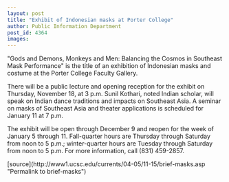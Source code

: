 ```yaml
---
layout: post
title: "Exhibit of Indonesian masks at Porter College"
author: Public Information Department
post_id: 4364
images:
---
```


<a name="content" id="content"></a>
<p>
  "Gods and Demons, Monkeys and Men: Balancing the Cosmos in Southeast Mask Performance" is the title of an exhibition of Indonesian masks and costume at the Porter College Faculty Gallery.
</p>
<p>
  There will be a public lecture and opening reception for the exhibit on Thursday, November 18, at 3 p.m. Sunil Kothari, noted Indian scholar, will speak on Indian dance traditions and impacts on Southeast Asia. A seminar on masks of Southeast Asia and theater applications is scheduled for January 11 at 7 p.m.
</p>
<p>
  The exhibit will be open through December 9 and reopen for the week of January 5 through 11. Fall-quarter hours are Thursday through Saturday from noon to 5 p.m.; winter-quarter hours are Tuesday through Saturday from noon to 5 p.m. For more information, call (831) 459-2857.
</p>
<form>

</form>
<p>

</p>
[source](http://www1.ucsc.edu/currents/04-05/11-15/brief-masks.asp "Permalink to brief-masks")
